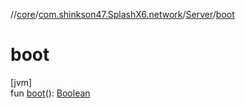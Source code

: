 //[core](../../../index.md)/[com.shinkson47.SplashX6.network](../index.md)/[Server](index.md)/[boot](boot.md)

# boot

[jvm]\
fun [boot](boot.md)(): [Boolean](https://kotlinlang.org/api/latest/jvm/stdlib/kotlin/-boolean/index.html)
